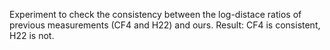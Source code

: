 Experiment to check the consistency between the log-distace ratios of previous measurements (CF4 and H22) and ours.
Result: CF4 is consistent, H22 is not.